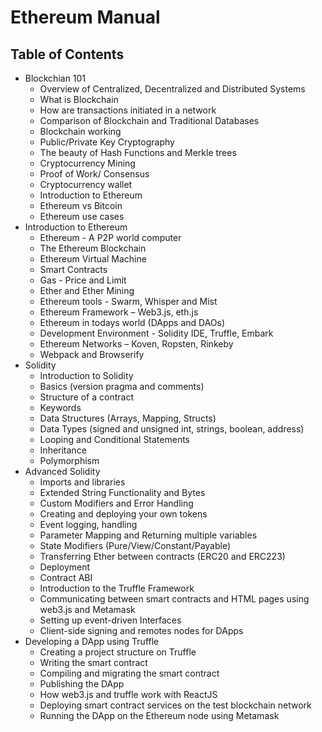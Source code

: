 # Ethereum Manual

## Table of Contents

- Blockchian 101
  - Overview of Centralized, Decentralized and Distributed Systems
  - What is Blockchain
  - How are transactions initiated in a network
  - Comparison of Blockchain and Traditional Databases
  - Blockchain working
  - Public/Private Key Cryptography
  - The beauty of Hash Functions and Merkle trees
  - Cryptocurrency Mining
  - Proof of Work/ Consensus
  - Cryptocurrency wallet
  - Introduction to Ethereum
  - Ethereum vs Bitcoin
  - Ethereum use cases
- Introduction to Ethereum
  - Ethereum - A P2P world computer
  - The Ethereum Blockchain
  - Ethereum Virtual Machine
  - Smart Contracts
  - Gas - Price and Limit
  - Ether and Ether Mining
  - Ethereum tools - Swarm, Whisper and Mist
  - Ethereum Framework – Web3.js, eth.js
  - Ethereum in todays world (DApps and DAOs)
  - Development Environment - Solidity IDE, Truffle, Embark
  - Ethereum Networks – Koven, Ropsten, Rinkeby
  - Webpack and Browserify
- Solidity
  - Introduction to Solidity
  - Basics (version pragma and comments)
  - Structure of a contract
  - Keywords
  - Data Structures (Arrays, Mapping, Structs)
  - Data Types (signed and unsigned int, strings, boolean, address)
  - Looping and Conditional Statements
  - Inheritance
  - Polymorphism
- Advanced Solidity
  - Imports and libraries
  - Extended String Functionality and Bytes
  - Custom Modifiers and Error Handling
  - Creating and deploying your own tokens
  - Event logging, handling
  - Parameter Mapping and Returning multiple variables
  - State Modifiers (Pure/View/Constant/Payable)
  - Transferring Ether between contracts (ERC20 and ERC223)
  - Deployment
  - Contract ABI
  - Introduction to the Truffle Framework
  - Communicating between smart contracts and HTML pages using web3.js and Metamask
  - Setting up event-driven Interfaces
  - Client-side signing and remotes nodes for DApps
- Developing a DApp using Truffle
  - Creating a project structure on Truffle
  - Writing the smart contract
  - Compiling and migrating the smart contract
  - Publishing the DApp
  - How web3.js and truffle work with ReactJS
  - Deploying smart contract services on the test blockchain network
  - Running the DApp on the Ethereum node using Metamask
